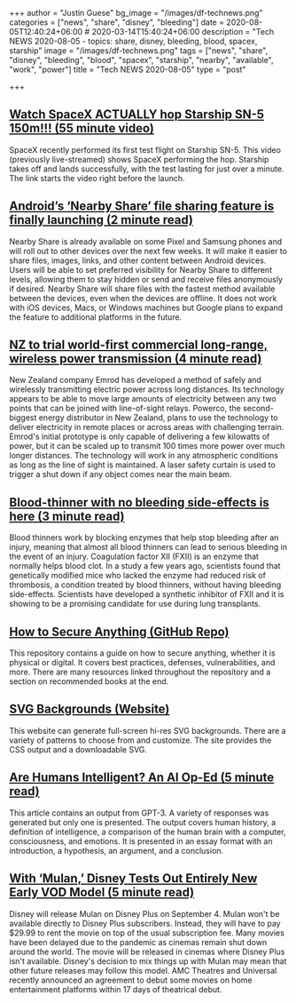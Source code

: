 +++
author = "Justin Guese"
bg_image = "/images/df-technews.png"
categories = ["news", "share", "disney", "bleeding"]
date = 2020-08-05T12:40:24+06:00 # 2020-03-14T15:40:24+06:00
description = "Tech NEWS 2020-08-05 - topics: share, disney, bleeding, blood, spacex, starship"
image = "/images/df-technews.png"
tags = ["news", "share", "disney", "bleeding", "blood", "spacex", "starship", "nearby", "available", "work", "power"]
title = "Tech NEWS 2020-08-05"
type = "post"

+++

## [Watch SpaceX ACTUALLY hop Starship SN-5 150m!!! (55 minute video)](https://www.youtube.com/watch?v=NJR4gZBLMNw&t=2190/1/01000173be18aa2b-56185a3a-ab45-42fb-8861-4d051bbbfcbf-000000/tF4VgJuVHSL6WuBNRFLIHPtbymvZ6JGDucwK0Mwop1U=152)

SpaceX recently performed its first test flight on Starship SN-5. This video (previously live-streamed) shows SpaceX performing the hop. Starship takes off and lands successfully, with the test lasting for just over a minute. The link starts the video right before the launch.

## [Android’s ‘Nearby Share’ file sharing feature is finally launching (2 minute read)](https://www.theverge.com/2020/8/4/21353020/android-nearby-share-file-sharing-feature-launch-airdrop?scrolla=5eb6d68b7fedc32c19ef33b4/1/01000173be18aa2b-56185a3a-ab45-42fb-8861-4d051bbbfcbf-000000/ie6tIpzctulzP5SgH-NoASsAC_RFoPSG5vlN7J3kcN0=152)

Nearby Share is already available on some Pixel and Samsung phones and will roll out to other devices over the next few weeks. It will make it easier to share files, images, links, and other content between Android devices. Users will be able to set preferred visibility for Nearby Share to different levels, allowing them to stay hidden or send and receive files anonymously if desired. Nearby Share will share files with the fastest method available between the devices, even when the devices are offline. It does not work with iOS devices, Macs, or Windows machines but Google plans to expand the feature to additional platforms in the future.

## [NZ to trial world-first commercial long-range, wireless power transmission (4 minute read)](https://newatlas.com/energy/long-range-wireless-power-transmission-new-zealand-emrod//1/01000173be18aa2b-56185a3a-ab45-42fb-8861-4d051bbbfcbf-000000/MVUrHVERsVcb9egOW7nw8z4bPTwuSgYrWe7S4RaLQKY=152)

New Zealand company Emrod has developed a method of safely and wirelessly transmitting electric power across long distances. Its technology appears to be able to move large amounts of electricity between any two points that can be joined with line-of-sight relays. Powerco, the second-biggest energy distributor in New Zealand, plans to use the technology to deliver electricity in remote places or across areas with challenging terrain. Emrod's initial prototype is only capable of delivering a few kilowatts of power, but it can be scaled up to transmit 100 times more power over much longer distances. The technology will work in any atmospheric conditions as long as the line of sight is maintained. A laser safety curtain is used to trigger a shut down if any object comes near the main beam.

## [Blood-thinner with no bleeding side-effects is here (3 minute read)](https://actu.epfl.ch/news/blood-thinner-with-no-bleeding-side-effects-is-her//1/01000173be18aa2b-56185a3a-ab45-42fb-8861-4d051bbbfcbf-000000/9_vZ5swDgrSRQdXKY8_o3hb4J5XNyWJXFdMNI4e4cIY=152)

Blood thinners work by blocking enzymes that help stop bleeding after an injury, meaning that almost all blood thinners can lead to serious bleeding in the event of an injury. Coagulation factor XII (FXII) is an enzyme that normally helps blood clot. In a study a few years ago, scientists found that genetically modified mice who lacked the enzyme had reduced risk of thrombosis, a condition treated by blood thinners, without having bleeding side-effects. Scientists have developed a synthetic inhibitor of FXII and it is showing to be a promising candidate for use during lung transplants.

## [How to Secure Anything (GitHub Repo)](https://github.com/veeral-patel/how-to-secure-anything/1/01000173be18aa2b-56185a3a-ab45-42fb-8861-4d051bbbfcbf-000000/FlKrWMV1BLOGq6baF_L5bwkWZQ24RN6gcOuUzf0BNC4=152)

This repository contains a guide on how to secure anything, whether it is physical or digital. It covers best practices, defenses, vulnerabilities, and more. There are many resources linked throughout the repository and a section on recommended books at the end.

## [SVG Backgrounds (Website)](https://www.svgbackgrounds.com//1/01000173be18aa2b-56185a3a-ab45-42fb-8861-4d051bbbfcbf-000000/JfgOIamZPpaHtXlnH3f06ZTXC6QxkybXHvK0U8GWhkg=152)

This website can generate full-screen hi-res SVG backgrounds. There are a variety of patterns to choose from and customize. The site provides the CSS output and a downloadable SVG.

## [Are Humans Intelligent? An AI Op-Ed (5 minute read)](https://arr.am/2020/07/31/human-intelligence-an-ai-op-ed//1/01000173be18aa2b-56185a3a-ab45-42fb-8861-4d051bbbfcbf-000000/5HiaQpbQAyXkBz9fQ1L-7lg78_VozSIqHUvJdZBuCFk=152)

This article contains an output from GPT-3. A variety of responses was generated but only one is presented. The output covers human history, a definition of intelligence, a comparison of the human brain with a computer, consciousness, and emotions. It is presented in an essay format with an introduction, a hypothesis, an argument, and a conclusion.

## [With ‘Mulan,’ Disney Tests Out Entirely New Early VOD Model (5 minute read)](https://variety.com/2020/film/news/mulan-disney-plus-premiere-1234711185//1/01000173be18aa2b-56185a3a-ab45-42fb-8861-4d051bbbfcbf-000000/DkVRNzud57PGhJC-oOXjRGyEtXyqpEktS1OuG0-BckE=152)

Disney will release Mulan on Disney Plus on September 4. Mulan won't be available directly to Disney Plus subscribers. Instead, they will have to pay $29.99 to rent the movie on top of the usual subscription fee. Many movies have been delayed due to the pandemic as cinemas remain shut down around the world. The movie will be released in cinemas where Disney Plus isn't available. Disney's decision to mix things up with Mulan may mean that other future releases may follow this model. AMC Theatres and Universal recently announced an agreement to debut some movies on home entertainment platforms within 17 days of theatrical debut.


